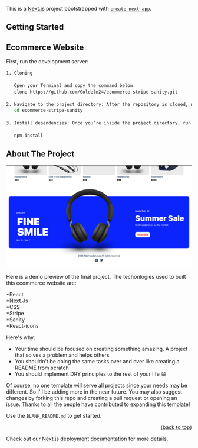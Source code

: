 This is a [Next.js](https://nextjs.org/) project bootstrapped with [`create-next-app`](https://github.com/vercel/next.js/tree/canary/packages/create-next-app).

## Getting Started
## Ecommerce Website

First, run the development server:

```bash
1. Cloning

   Open your Terminal and copy the command below:
   clone https://github.com/Goldelm24/ecommerce-stripe-sanity.git
   
2. Navigate to the project directory: After the repository is cloned, navigate to the project directory using the following command:
   cd ecommerce-stripe-sanity
   
3. Install dependencies: Once you’re inside the project directory, run the following command to install the dependencies required for the  project:

   npm install

```

<!-- ABOUT THE PROJECT -->
## About The Project

![](ecommerce-sanity.png)

Here is a demo preview of the final project. The techonlogies used to built this ecommerce website are:

*React <br/>
*Next.Js <br/>
*CSS <br />
*Stripe <br/>
*Sanity <br/>
*React-icons 

Here's why:
* Your time should be focused on creating something amazing. A project that solves a problem and helps others
* You shouldn't be doing the same tasks over and over like creating a README from scratch
* You should implement DRY principles to the rest of your life :smile:

Of course, no one template will serve all projects since your needs may be different. So I'll be adding more in the near future. You may also suggest changes by forking this repo and creating a pull request or opening an issue. Thanks to all the people have contributed to expanding this template!

Use the `BLANK_README.md` to get started.

<p align="right">(<a href="#readme-top">back to top</a>)</p
The easiest way to deploy your Next.js app is to use the [Vercel Platform](https://vercel.com/new?utm_medium=default-template&filter=next.js&utm_source=create-next-app&utm_campaign=create-next-app-readme) from the creators of Next.js.

Check out our [Next.js deployment documentation](https://nextjs.org/docs/deployment) for more details.
